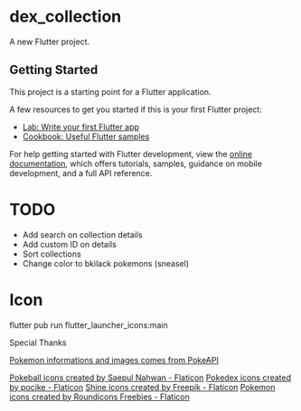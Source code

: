 # dex_collection

A new Flutter project.

## Getting Started

This project is a starting point for a Flutter application.

A few resources to get you started if this is your first Flutter project:

- [Lab: Write your first Flutter app](https://docs.flutter.dev/get-started/codelab)
- [Cookbook: Useful Flutter samples](https://docs.flutter.dev/cookbook)

For help getting started with Flutter development, view the
[online documentation](https://docs.flutter.dev/), which offers tutorials,
samples, guidance on mobile development, and a full API reference.

# TODO
- Add search on collection details
- Add custom ID on details
- Sort collections
- Change color to bkìlack pokemons (sneasel)

# Icon
flutter pub run flutter_launcher_icons:main

Special Thanks


<a href="https://pokeapi.co" title="PokeApi">Pokemon informations and images comes from PokeAPI</a>

<a href="https://www.flaticon.com/free-icons/pokeball" title="pokeball icons">Pokeball icons created by Saepul Nahwan - Flaticon</a>
<a href="https://www.flaticon.com/free-icons/pokedex" title="pokedex icons">Pokedex icons created by pocike - Flaticon</a>
<a href="https://www.flaticon.com/free-icons/shine" title="shine icons">Shine icons created by Freepik - Flaticon</a>
<a href="https://www.flaticon.com/free-icons/pokemon" title="pokemon icons">Pokemon icons created by Roundicons Freebies - Flaticon</a>